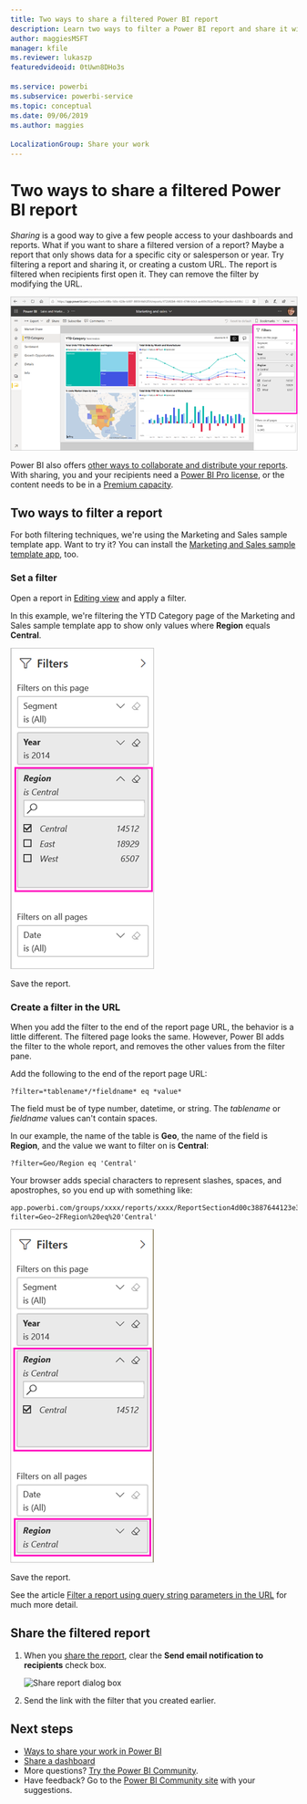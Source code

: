 ```yaml
---
title: Two ways to share a filtered Power BI report
description: Learn two ways to filter a Power BI report and share it with coworkers in your organization.
author: maggiesMSFT
manager: kfile
ms.reviewer: lukaszp
featuredvideoid: 0tUwn8DHo3s

ms.service: powerbi
ms.subservice: powerbi-service
ms.topic: conceptual
ms.date: 09/06/2019
ms.author: maggies

LocalizationGroup: Share your work
---
```

# Two ways to share a filtered Power BI report
*Sharing* is a good way to give a few people access to your dashboards and reports. What if you want to share a filtered version of a report? Maybe a report that only shows data for a specific city or salesperson or year. Try filtering a report and sharing it, or creating a custom URL. The report is filtered when recipients first open it. They can remove the filter by modifying the URL. 

![Report filtered](media/service-share-reports/power-bi-share-filter-pane-report.png)

Power BI also offers [other ways to collaborate and distribute your reports](service-how-to-collaborate-distribute-dashboards-reports.md). With sharing, you and your recipients need a [Power BI Pro license](service-features-license-type.md), or the content needs to be in a [Premium capacity](service-premium-what-is.md). 

## Two ways to filter a report

For both filtering techniques, we're using the Marketing and Sales sample template app. Want to try it? You can install the [Marketing and Sales sample template app](https://appsource.microsoft.com/product/power-bi/microsoft-retail-analysis-sample.salesandmarketingsample?tab=Overview), too.

### Set a filter

Open a report in [Editing view](consumer/end-user-reading-view.md) and apply a filter.

In this example, we're filtering the YTD Category page of the Marketing and Sales sample template app to show only values where **Region** equals **Central**. 
 
![Report filter pane](media/service-share-reports/power-bi-share-report-filter.png)

Save the report.

### Create a filter in the URL

When you add the filter to the end of the report page URL, the behavior is a little different. The filtered page looks the same. However, Power BI adds the filter to the whole report, and removes the other values from the filter pane.  

Add the following to the end of the report page URL:
   
    ?filter=*tablename*/*fieldname* eq *value*
   
The field must be of type number, datetime, or string. The *tablename* or *fieldname* values can't contain spaces.
   
In our example, the name of the table is **Geo**, the name of the field is **Region**, and the value we want to filter on is **Central**:
   
    ?filter=Geo/Region eq 'Central'

Your browser adds special characters to represent slashes, spaces, and apostrophes, so you end up with something like:
   
    app.powerbi.com/groups/xxxx/reports/xxxx/ReportSection4d00c3887644123e310e?filter=Geo~2FRegion%20eq%20'Central'

![Report with URL filter](media/service-share-reports/power-bi-share-report-filter-url.png)

Save the report.

See the article [Filter a report using query string parameters in the URL](service-url-filters.md) for much more detail.

## Share the filtered report

1. When you [share the report](service-share-dashboards.md), clear the **Send email notification to recipients** check box.

    ![Share report dialog box](media/service-share-reports/power-bi-share-report-dialog.png)

4. Send the link with the filter that you created earlier.

## Next steps
* [Ways to share your work in Power BI](service-how-to-collaborate-distribute-dashboards-reports.md)
* [Share a dashboard](service-share-dashboards.md)
* More questions? [Try the Power BI Community](http://community.powerbi.com/).
* Have feedback? Go to the [Power BI Community site](https://community.powerbi.com/) with your suggestions.

